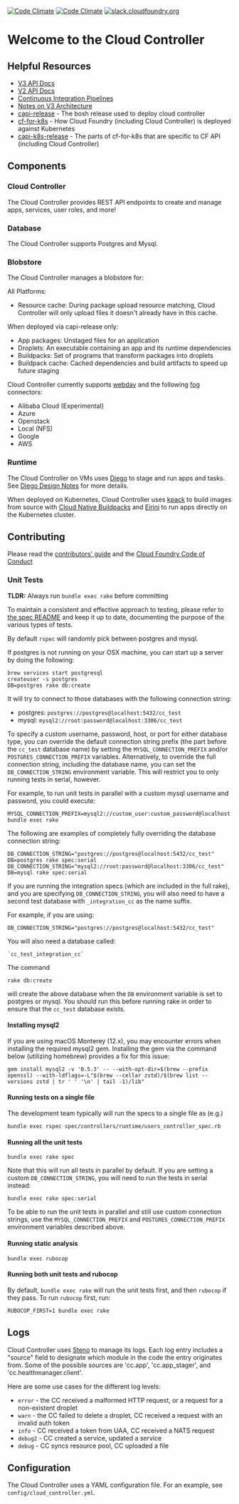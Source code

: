 [![Code Climate](https://api.codeclimate.com/v1/badges/aa47fb93c59ced5fcc4f/maintainability)](https://codeclimate.com/github/cloudfoundry/cloud_controller_ng)
[![Code Climate](https://api.codeclimate.com/v1/badges/aa47fb93c59ced5fcc4f/test_coverage)](https://codeclimate.com/github/cloudfoundry/cloud_controller_ng)
[![slack.cloudfoundry.org](https://slack.cloudfoundry.org/badge.svg)](https://cloudfoundry.slack.com/messages/capi/)

# Welcome to the Cloud Controller

## Helpful Resources

* [V3 API Docs](http://v3-apidocs.cloudfoundry.org)
* [V2 API Docs](http://apidocs.cloudfoundry.org)
* [Continuous Integration Pipelines](https://ci.cake.capi.land/)
* [Notes on V3 Architecture](https://github.com/cloudfoundry/cloud_controller_ng/wiki/Notes-on-V3-Architecture)
* [capi-release](https://github.com/cloudfoundry/capi-release) - The bosh release used to deploy cloud controller
* [cf-for-k8s](https://github.com/cloudfoundry/cf-for-k8s) - How Cloud Foundry (including Cloud Controller) is deployed against Kubernetes
* [capi-k8s-release](https://github.com/cloudfoundry/capi-k8s-release) - The parts of cf-for-k8s that are specific to CF API (including Cloud Controller)

## Components

### Cloud Controller

The Cloud Controller provides REST API endpoints to create and manage apps, services, user roles, and more!

### Database

The Cloud Controller supports Postgres and Mysql.

### Blobstore

The Cloud Controller manages a blobstore for:

All Platforms:
* Resource cache: During package upload resource matching, Cloud Controller will only upload files it doesn't already have in this cache.

When deployed via capi-release only:
* App packages: Unstaged files for an application
* Droplets: An executable containing an app and its runtime dependencies
* Buildpacks: Set of programs that transform packages into droplets
* Buildpack cache: Cached dependencies and build artifacts to speed up future staging

Cloud Controller currently supports [webdav](http://www.webdav.org/) and the following [fog](http://fog.io) connectors:

* Alibaba Cloud (Experimental)
* Azure
* Openstack
* Local (NFS)
* Google
* AWS

### Runtime

The Cloud Controller on VMs uses [Diego](https://github.com/cloudfoundry/diego-release) to stage and run apps and tasks.
See [Diego Design Notes](https://github.com/cloudfoundry/diego-design-notes) for more details.

When deployed on Kubernetes, Cloud Controller uses
[kpack](https://github.com/pivotal/kpack) to build images from source with
[Cloud Native Buildpacks](https://buildpacks.io) and
[Eirini](https://github.com/cloudfoundry-incubator/eirini) to run apps directly on the Kubernetes cluster.


## Contributing

Please read the [contributors' guide](https://github.com/cloudfoundry/cloud_controller_ng/blob/main/CONTRIBUTING.md) and the [Cloud Foundry Code of Conduct](https://cloudfoundry.org/code-of-conduct/)

### Unit Tests
**TLDR:** Always run `bundle exec rake` before committing

To maintain a consistent and effective approach to testing, please refer to [the spec README](spec/README.md) and
keep it up to date, documenting the purpose of the various types of tests.

By default `rspec` will randomly pick between postgres and mysql.

If postgres is not running on your OSX machine, you can start up a server by doing the following:
```
brew services start postgresql
createuser -s postgres
DB=postgres rake db:create
```

It will try to connect to those databases with the following connection string:

* postgres: `postgres://postgres@localhost:5432/cc_test`
* mysql: `mysql2://root:password@localhost:3306/cc_test`

To specify a custom username, password, host, or port for either database type, you can override the default
connection string prefix (the part before the `cc_test` database name) by setting the `MYSQL_CONNECTION_PREFIX`
and/or `POSTGRES_CONNECTION_PREFIX` variables. Alternatively, to override the full connection string, including
the database name, you can set the `DB_CONNECTION_STRING` environment variable.  This will restrict you to only
running tests in serial, however.

For example, to run unit tests in parallel with a custom mysql username and password, you could execute:
```
MYSQL_CONNECTION_PREFIX=mysql2://custom_user:custom_password@localhost:3306 bundle exec rake
```

The following are examples of completely fully overriding the database connection string:

    DB_CONNECTION_STRING="postgres://postgres@localhost:5432/cc_test" DB=postgres rake spec:serial
    DB_CONNECTION_STRING="mysql2://root:password@localhost:3306/cc_test" DB=mysql rake spec:serial

If you are running the integration specs (which are included in the full rake),
and you are specifying `DB_CONNECTION_STRING`, you will also
need to have a second test database with `_integration_cc` as the name suffix.

For example, if you are using:

    DB_CONNECTION_STRING="postgres://postgres@localhost:5432/cc_test"

You will also need a database called:

    `cc_test_integration_cc`

The command
```
rake db:create
```
will create the above database when the `DB` environment variable is set to postgres or mysql.
You should run this before running rake in order to ensure that the `cc_test` database exists.

#### Installing mysql2

If you are using macOS Monterey (12.x), you may encounter errors when installing the required mysql2 gem. Installing the gem via the command below (utilizing homebrew) provides a fix for this issue:
```
gem install mysql2 -v '0.5.3' -- --with-opt-dir=$(brew --prefix openssl) --with-ldflags=-L"$(brew --cellar zstd)/$(brew list --versions zstd | tr ' ' '\n' | tail -1)/lib"
```

#### Running tests on a single file

The development team typically will run the specs to a single file as (e.g.)

    bundle exec rspec spec/controllers/runtime/users_controller_spec.rb

#### Running all the unit tests

    bundle exec rake spec

Note that this will run all tests in parallel by default. If you are setting a custom `DB_CONNECTION_STRING`,
you will need to run the tests in serial instead:

    bundle exec rake spec:serial

To be able to run the unit tests in parallel and still use custom connection strings, use the
`MYSQL_CONNECTION_PREFIX` and `POSTGRES_CONNECTION_PREFIX` environment variables described above.

#### Running static analysis

    bundle exec rubocop

#### Running both unit tests and rubocop

By default, `bundle exec rake` will run the unit tests first, and then `rubocop` if they pass. To run `rubocop` first, run:

    RUBOCOP_FIRST=1 bundle exec rake

## Logs

Cloud Controller uses [Steno](http://github.com/cloudfoundry/steno) to manage its logs.
Each log entry includes a "source" field to designate which module in the code the
entry originates from.  Some of the possible sources are 'cc.app', 'cc.app_stager',
and 'cc.healthmanager.client'.

Here are some use cases for the different log levels:
* `error` - the CC received a malformed HTTP request, or a request for a non-existent droplet
* `warn` - the CC failed to delete a droplet, CC received a request with an invalid auth token
* `info` - CC received a token from UAA, CC received a NATS request
* `debug2` - CC created a service, updated a service
* `debug` - CC syncs resource pool, CC uploaded a file

## Configuration

The Cloud Controller uses a YAML configuration file. For an example, see `config/cloud_controller.yml`.

